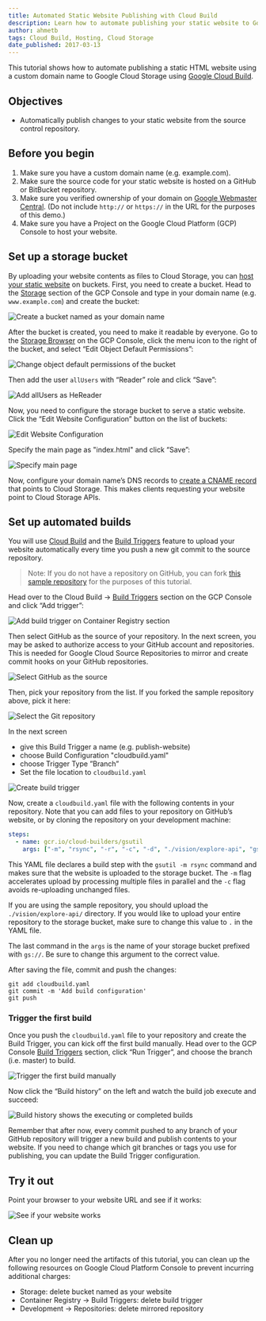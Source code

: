 ```yaml
---
title: Automated Static Website Publishing with Cloud Build
description: Learn how to automate publishing your static website to Google Cloud Storage with Cloud Build.
author: ahmetb
tags: Cloud Build, Hosting, Cloud Storage
date_published: 2017-03-13
---
```


This tutorial shows how to automate publishing a static HTML website using a
custom domain name to Google Cloud Storage using [Google Cloud Build][gcb].

## Objectives

- Automatically publish changes to your static website from the source control
  repository.

## Before you begin

1. Make sure you have a custom domain name (e.g. example.com).
1. Make sure the source code for your static website is hosted on a GitHub or
   BitBucket repository.
1. Make sure you verified ownership of your domain on [Google Webmaster
   Central][gwc]. (Do not include `http://` or `https://` in the URL for the
   purposes of this demo.)
1. Make sure you have a Project on the Google Cloud Platform (GCP) Console to
   host your website.

## Set up a storage bucket

By uploading your website contents as files to Cloud Storage, you can
[host your static website][gcs-hosting] on buckets. First, you need to create a
bucket. Head to the [Storage][p6n-storage] section of the GCP Console and type
in your domain name (e.g. `www.example.com`) and create the bucket:

![Create a bucket named as your domain
name](https://storage.googleapis.com/gcp-community/tutorials/automated-publishing-cloud-build/create-bucket.png)

After the bucket is created, you need to make it readable by everyone. Go to the
[Storage Browser][p6n-storage] on the GCP Console, click the menu icon
to the right of the bucket, and select “Edit Object Default Permissions”:

![Change object default permissions of the
bucket](https://storage.googleapis.com/gcp-community/tutorials/automated-publishing-cloud-build/change-defacl.png)

Then add the user `allUsers` with “Reader” role and click “Save”:

![Add allUsers as
HeReader](https://storage.googleapis.com/gcp-community/tutorials/automated-publishing-cloud-build/add-allUsers.png)

Now, you need to configure the storage bucket to serve a static website. Click
the “Edit Website Configuration” button on the list of buckets:

![Edit Website
Configuration](https://storage.googleapis.com/gcp-community/tutorials/automated-publishing-cloud-build/configure-website-button.png)

Specify the main page as "index.html" and click “Save”:

![Specify main
page](https://storage.googleapis.com/gcp-community/tutorials/automated-publishing-cloud-build/configure-website.png)

Now, configure your domain name’s DNS records to [create a CNAME
record][gcs-hosting] that points to Cloud Storage. This makes clients
requesting your website point to Cloud Storage APIs.

## Set up automated builds

You will use [Cloud Build][gcb] and the [Build Triggers][bt]
feature to upload your website automatically every time you push a new git
commit to the source repository.

> Note: If you do not have a repository on GitHub, you can fork [this sample
> repository][sample-repo] for the purposes of this tutorial.

Head over to the Cloud Build &rarr; [Build Triggers][p6n-triggers]
section on the GCP Console and click “Add trigger”:

![Add build trigger on Container Registry
section](https://storage.googleapis.com/gcp-community/tutorials/automated-publishing-cloud-build/add-trigger-button.png)

Then select GitHub as the source of your repository. In the next screen, you may
be asked to authorize access to your GitHub account and repositories. This is
needed for Google Cloud Source Repositories to mirror and create commit hooks on
your GitHub repositories.

![Select GitHub as the
source](https://storage.googleapis.com/gcp-community/tutorials/automated-publishing-cloud-build/select-source.png)

Then, pick your repository from the list. If you forked the sample repository
above, pick it here:

![Select the Git
repository](https://storage.googleapis.com/gcp-community/tutorials/automated-publishing-cloud-build/select-repo.png)

In the next screen

- give this Build Trigger a name (e.g. publish-website)
- choose Build Configuration "cloudbuild.yaml"
- choose Trigger Type ”Branch”
- Set the file location to `cloudbuild.yaml`

![Create build
trigger](https://storage.googleapis.com/gcp-community/tutorials/automated-publishing-cloud-build/create-trigger.png)

Now, create a `cloudbuild.yaml` file with the following contents in your
repository. Note that you can add files to your repository on GitHub’s website, or
by cloning the repository on your development machine:

```yaml
steps:
  - name: gcr.io/cloud-builders/gsutil
    args: ["-m", "rsync", "-r", "-c", "-d", "./vision/explore-api", "gs://hello.alp.im"]
```

This YAML file declares a build step with the `gsutil -m rsync` command and
makes sure that the website is uploaded to the storage bucket. The `-m` flag
accelerates upload by processing multiple files in parallel and the `-c` flag
avoids re-uploading unchanged files.

If you are using the sample repository, you should upload the
`./vision/explore-api/` directory. If you would like to upload your entire
repository to the storage bucket, make sure to change this value to `.` in the
YAML file.

The last command in the `args` is the name of your storage bucket prefixed with
`gs://`. Be sure to change this argument to the correct value.

After saving the file, commit and push the changes:

    git add cloudbuild.yaml
    git commit -m 'Add build configuration'
    git push

### Trigger the first build

Once you push the `cloudbuild.yaml` file to your repository and create the Build
Trigger, you can kick off the first build manually. Head over to the GCP Console
[Build Triggers][p6n-triggers] section, click “Run
Trigger”, and choose the branch (i.e. master) to build.

![Trigger the first build
manually](https://storage.googleapis.com/gcp-community/tutorials/automated-publishing-cloud-build/trigger-build.png)

Now click the “Build history” on the left and watch the build job execute and
succeed:

![Build history shows the executing or completed
builds](https://storage.googleapis.com/gcp-community/tutorials/automated-publishing-cloud-build/build-history.png)

Remember that after now, every commit pushed to any branch of your GitHub
repository will trigger a new build and publish contents to your website. If you
need to change which git branches or tags you use for publishing, you can update
the Build Trigger configuration.

## Try it out

Point your browser to your website URL and see if it works:

![See if your website
works](https://storage.googleapis.com/gcp-community/tutorials/automated-publishing-cloud-build/browser.png)

## Clean up

After you no longer need the artifacts of this tutorial, you can clean up the
following resources on Google Cloud Platform Console to prevent incurring
additional charges:

- Storage: delete bucket named as your website
- Container Registry &rarr; Build Triggers: delete build trigger
- Development &rarr; Repositories: delete mirrored repository

[gcb]: https://cloud.google.com/cloud-build/
[gwc]: https://www.google.com/webmasters/verification/
[gcs-hosting]: https://cloud.google.com/storage/docs/hosting-static-website
[p6n-storage]: https://console.cloud.google.com/storage/browser
[p6n-triggers]: https://console.cloud.google.com/gcr/triggers
[bt]: https://cloud.google.com/cloud-build/docs/creating-build-triggers
[sample-repo]: https://github.com/GoogleCloudPlatform/web-docs-samples

